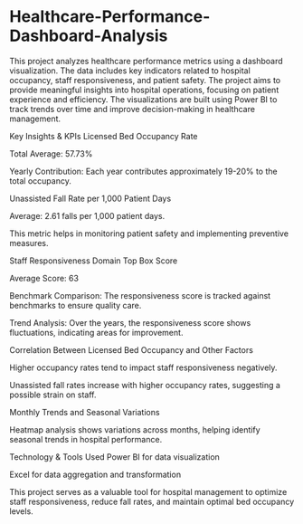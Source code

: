 # Healthcare-Performance-Dashboard-Analysis

This project analyzes healthcare performance metrics using a dashboard visualization. The data includes key indicators related to hospital occupancy, staff responsiveness, and patient safety. The project aims to provide meaningful insights into hospital operations, focusing on patient experience and efficiency. The visualizations are built using Power BI to track trends over time and improve decision-making in healthcare management.

Key Insights & KPIs
Licensed Bed Occupancy Rate

Total Average: 57.73%

Yearly Contribution: Each year contributes approximately 19-20% to the total occupancy.

Unassisted Fall Rate per 1,000 Patient Days

Average: 2.61 falls per 1,000 patient days.

This metric helps in monitoring patient safety and implementing preventive measures.

Staff Responsiveness Domain Top Box Score

Average Score: 63

Benchmark Comparison: The responsiveness score is tracked against benchmarks to ensure quality care.

Trend Analysis: Over the years, the responsiveness score shows fluctuations, indicating areas for improvement.

Correlation Between Licensed Bed Occupancy and Other Factors

Higher occupancy rates tend to impact staff responsiveness negatively.

Unassisted fall rates increase with higher occupancy rates, suggesting a possible strain on staff.

Monthly Trends and Seasonal Variations

Heatmap analysis shows variations across months, helping identify seasonal trends in hospital performance.

Technology & Tools Used
Power BI for data visualization

Excel for data aggregation and transformation

This project serves as a valuable tool for hospital management to optimize staff responsiveness, reduce fall rates, and maintain optimal bed occupancy levels.
